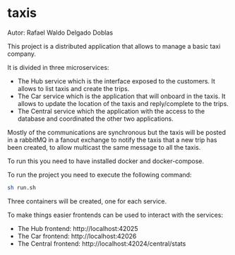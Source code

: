 # taxis

Autor: Rafael Waldo Delgado Doblas

This project is a distributed application that allows to manage a basic taxi company.

It is divided in three microservices:
* The Hub service which is the interface exposed to the customers. It allows to list taxis and create the trips.
* The Car service which is the application that will onboard in the taxis. It allows to update the location of the taxis and reply/complete to the trips.
* The Central service which the application with the access to the database and coordinated the other two applications.

Mostly of the communications are synchronous but the taxis will be posted in a rabbitMQ in a fanout exchange to notify the taxis that a new trip has been created, to allow multicast the same message to all the taxis.

To run this you need to have installed docker and docker-compose.

To run the project you need to execute the following command:

```bash
sh run.sh
```

Three containers will be created, one for each service.

To make things easier frontends can be used to interact with the services:
* The Hub frontend: http://localhost:42025
* The Car frontend: http://localhost:42026
* The Central frontend: http://localhost:42024/central/stats
